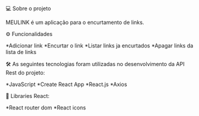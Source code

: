 💻 Sobre o projeto

MEULINK é um aplicação para o encurtamento de links.

⚙️ Funcionalidades

*Adicionar link
*Encurtar o link
*Listar links ja encurtados
*Apagar links da lista de links

🛠 As seguintes tecnologias foram utilizadas no desenvolvimento da API Rest do projeto:

*JavaScript
*Create React App
*React.js
*Axios

📄 Libraries React:

*React router dom
*React icons

